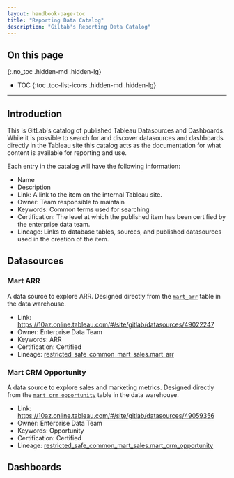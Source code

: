 ```yaml
---
layout: handbook-page-toc
title: "Reporting Data Catalog"
description: "Giltab's Reporting Data Catalog"
---
```


## On this page
{:.no_toc .hidden-md .hidden-lg}

- TOC
{:toc .toc-list-icons .hidden-md .hidden-lg}

---



## Introduction

This is GitLab's catalog of published Tableau Datasources and Dashboards.  While it is possible to search for and discover datasources and dashboards directly in the Tableau site this catalog acts as the documentation for what content is available for reporting and use.

Each entry in the catalog will have the following information:

- Name
- Description
- Link: A link to the item on the internal Tableau site.
- Owner: Team responsible to maintain
- Keywords: Common terms used for searching
- Certification: The level at which the published item has been certified by the enterprise data team.
- Lineage: Links to database tables, sources, and published datasources used in the creation of the item.



## Datasources

### Mart ARR

A data source to explore ARR.  Designed directly from the [`mart_arr`](https://dbt.gitlabdata.com/#!/model/model.gitlab_snowflake.mart_arr) table in the data warehouse.

- Link: https://10az.online.tableau.com/#/site/gitlab/datasources/49022247
- Owner: Enterprise Data Team
- Keywords: ARR
- Certification: Certified
- Lineage: [restricted_safe_common_mart_sales.mart_arr](https://dbt.gitlabdata.com/#!/model/model.gitlab_snowflake.mart_arr)

### Mart CRM Opportunity

A data source to explore sales and marketing metrics.  Designed directly from the [`mart_crm_opportunity`](https://dbt.gitlabdata.com/#!/model/model.gitlab_snowflake.mart_crm_opportunity) table in the data warehouse.

- Link: https://10az.online.tableau.com/#/site/gitlab/datasources/49059356
- Owner: Enterprise Data Team
- Keywords: Opportunity
- Certification: Certified
- Lineage: [restricted_safe_common_mart_sales.mart_crm_opportunity](https://dbt.gitlabdata.com/#!/model/model.gitlab_snowflake.mart_crm_opportunity)

## Dashboards

